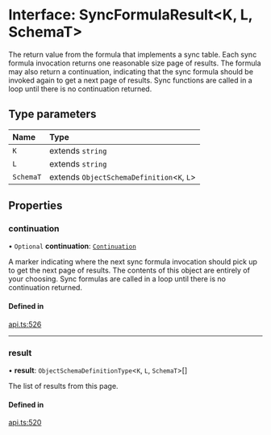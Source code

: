 # Interface: SyncFormulaResult<K, L, SchemaT\>

The return value from the formula that implements a sync table. Each sync formula invocation
returns one reasonable size page of results. The formula may also return a continuation, indicating
that the sync formula should be invoked again to get a next page of results. Sync functions
are called in a loop until there is no continuation returned.

## Type parameters

| Name | Type |
| :------ | :------ |
| `K` | extends `string` |
| `L` | extends `string` |
| `SchemaT` | extends `ObjectSchemaDefinition`<`K`, `L`\> |

## Properties

### continuation

• `Optional` **continuation**: [`Continuation`](Continuation.md)

A marker indicating where the next sync formula invocation should pick up to get the next page of results.
The contents of this object are entirely of your choosing. Sync formulas are called in a loop
until there is no continuation returned.

#### Defined in

[api.ts:526](https://github.com/coda/packs-sdk/blob/main/api.ts#L526)

___

### result

• **result**: `ObjectSchemaDefinitionType`<`K`, `L`, `SchemaT`\>[]

The list of results from this page.

#### Defined in

[api.ts:520](https://github.com/coda/packs-sdk/blob/main/api.ts#L520)
